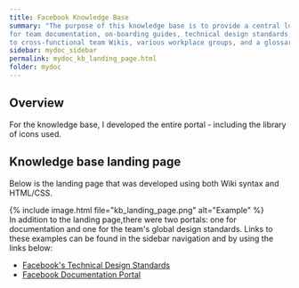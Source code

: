 ```yaml
---
title: Facebook Knowledge Base
summary: "The purpose of this knowledge base is to provide a central location
for team documentation, on-boarding guides, technical design standards, links
to cross-functional team Wikis, various workplace groups, and a glossary for an Enterprise Engineering Team at Facebook."
sidebar: mydoc_sidebar
permalink: mydoc_kb_landing_page.html
folder: mydoc
---
```


## Overview

For the knowledge base, I developed the entire portal - including the library
of icons used.

## Knowledge base landing page

Below is the landing page that was developed using both Wiki syntax and HTML/CSS.

 {% include image.html file="kb_landing_page.png" alt="Example" %}
<br>
In addition to the landing page,there were two portals: one for documentation
and one for the team's global design standards. Links to these examples can be
found in the sidebar navigation and by using the links below:

* [Facebook's Technical Design Standards](https://mr7brown.github.io/ashtonbrown.github.io/mydoc_fb_kb_standards.html)
* [Facebook Documentation Portal](https://mr7brown.github.io/ashtonbrown.github.io/mydoc_fb_kb_standards.html)
